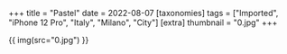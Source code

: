 +++
title = "Pastel"
date = 2022-08-07
[taxonomies]
tags = ["Imported", "iPhone 12 Pro", "Italy", "Milano", "City"]
[extra]
thumbnail = "0.jpg"
+++

{{ img(src="0.jpg") }}
